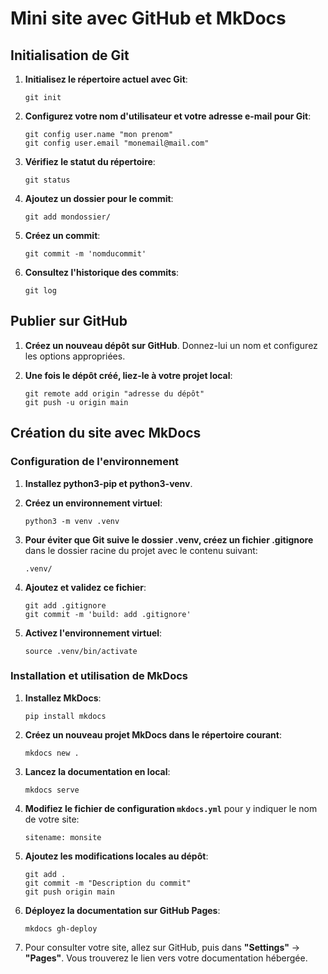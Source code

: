 # Mini site avec GitHub et MkDocs

## Initialisation de Git

1. **Initialisez le répertoire actuel avec Git**:
   ```
   git init
   ```

2. **Configurez votre nom d'utilisateur et votre adresse e-mail pour Git**:
   ```
   git config user.name "mon prenom"
   git config user.email "monemail@mail.com"
   ```

3. **Vérifiez le statut du répertoire**:
   ```
   git status
   ```

4. **Ajoutez un dossier pour le commit**:
   ```
   git add mondossier/
   ```

5. **Créez un commit**:
   ```
   git commit -m 'nomducommit'
   ```

6. **Consultez l'historique des commits**:
   ```
   git log
   ```

## Publier sur GitHub

1. **Créez un nouveau dépôt sur GitHub**. Donnez-lui un nom et configurez les options appropriées.

2. **Une fois le dépôt créé, liez-le à votre projet local**:
   ```
   git remote add origin "adresse du dépôt"
   git push -u origin main
   ```

## Création du site avec MkDocs

### Configuration de l'environnement

1. **Installez python3-pip et python3-venv**.

2. **Créez un environnement virtuel**:
   ```
   python3 -m venv .venv
   ```

3. **Pour éviter que Git suive le dossier .venv, créez un fichier .gitignore** dans le dossier racine du projet avec le contenu suivant:
   ```
   .venv/
   ```

4. **Ajoutez et validez ce fichier**:
   ```
   git add .gitignore
   git commit -m 'build: add .gitignore'
   ```

5. **Activez l'environnement virtuel**:
   ```
   source .venv/bin/activate
   ```

### Installation et utilisation de MkDocs

1. **Installez MkDocs**:
   ```
   pip install mkdocs
   ```

2. **Créez un nouveau projet MkDocs dans le répertoire courant**:
   ```
   mkdocs new .
   ```

3. **Lancez la documentation en local**:
   ```
   mkdocs serve
   ```

4. **Modifiez le fichier de configuration `mkdocs.yml`** pour y indiquer le nom de votre site:
   ```
   sitename: monsite
   ```

5. **Ajoutez les modifications locales au dépôt**:
   ```
   git add .
   git commit -m "Description du commit"
   git push origin main
   ```

6. **Déployez la documentation sur GitHub Pages**:
   ```
   mkdocs gh-deploy
   ```

7. Pour consulter votre site, allez sur GitHub, puis dans **"Settings"** -> **"Pages"**. Vous trouverez le lien vers votre documentation hébergée.

